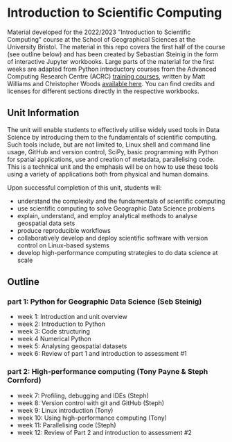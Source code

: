 # Introduction to Scientific Computing

Material developed for the 2022/2023 "Introduction to Scientific Computing" course at the School of Geographical Sciences at the University Bristol. The material in this repo covers the first half of the course (see outline below) and has been created by Sebastian Steinig in the form of interactive Jupyter workbooks. Large parts of the material for the first weeks are adapted from Python introductory courses from the Advanced Computing Research Centre (ACRC) [training courses](http://www.bris.ac.uk/acrc/acrc-training/), written by Matt Williams and Christopher Woods [available here](https://milliams.com/courses/). You can find credits and licenses for different sections directly in the respective workbooks.

## Unit Information

The unit will enable students to effectively utilise widely used tools in Data Science by introducing them to the fundamentals of scientific computing. Such tools include, but are not limited to, Linux shell and command line usage, GitHub and version control, SciPy, basic programming with Python for spatial applications, use and creation of metadata, parallelising code. This is a technical unit and the emphasis will be on how to use these tools using a variety of applications both from physical and human domains.

Upon successful completion of this unit, students will:
- understand the complexity and the fundamentals of scientific computing
- use scientific computing to solve Geographic Data Science problems
- explain, understand, and employ analytical methods to analyse geospatial data sets 
- produce reproducible workflows
- collaboratively develop and deploy scientific software with version control on Linux-based systems
- develop high-performance computing strategies to do data science at scale

## Outline

### part 1: Python for Geographic Data Science (Seb Steinig)
- week 1: Introduction and unit overview
- week 2: Introduction to Python
- week 3: Code structuring
- week 4 Numerical Python 
- week 5: Analysing geospatial datasets 
- week 6: Review of part 1 and introduction to assessment #1

### part 2: High-performance computing (Tony Payne & Steph Cornford)
- week 7: Profiling, debugging and IDEs (Steph)
- week 8: Version control with git and GitHub (Steph)
- week 9: Linux introduction (Tony)
- week 10: Using high-performance computing (Tony)
- week 11: Parallelising code (Steph)
- week 12: Review of Part 2 and introduction to assessment #2



